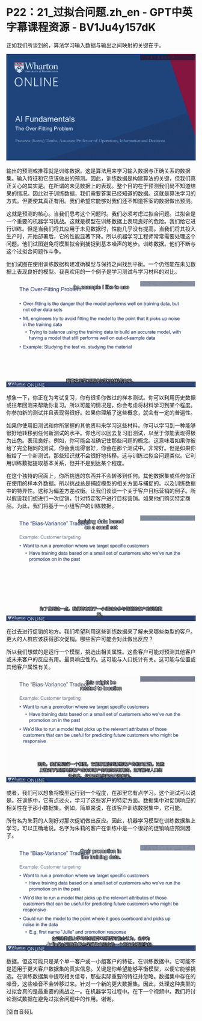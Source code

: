 # P22：21_过拟合问题.zh_en - GPT中英字幕课程资源 - BV1Ju4y157dK

正如我们所谈到的，算法学习输入数据与输出之间映射的关键在于。

![](img/a5d0613f6b8ac435e3f9f1087ca50906_1.png)

输出的预测或推荐就是训练数据。这是算法用来学习输入数据与正确关系的数据集。输入特征和它应该做出的预测。因此，训练数据是构建算法的关键，但我们真正关心的其实是。在所谓的未见数据上的表现。整个目的在于预测我们尚不知道结果的情况。因此对于训练数据，我们需要答案已经知道的数据。这就是算法学习的方式。但要使其真正有用。我们希望它能够对我们还不知道答案的数据做出预测。

这就是预测的核心。当我们思考这个问题时。我们必须考虑过拟合问题。过拟合是一个重要的机器学习挑战。这就是模型在训练数据上表现良好的危险。我们给它进行训练。但是当我们将其应用于未见数据时，性能几乎没有提高。当我们将其投入生产时，开始部署后，它的性能显著下降。所以机器学习工程师常常需要处理这个问题。他们试图避免将模型拟合到捕捉到基本噪声的地步。训练数据。他们不断与这个过拟合问题作斗争。

他们试图在使用训练数据构建准确模型与保持之间找到平衡。一个仍然能在未见数据上表现良好的模型。我喜欢用的一个例子是学习测试与学习材料的对比。

![](img/a5d0613f6b8ac435e3f9f1087ca50906_3.png)

想象一下，你正在为考试复习，你有很多你做过的样本测试。你可以利用历史数据或往年回测来帮助你复习。所以可能的情况是，你会考虑将材料学习到某个程度。你参加新的测试并且表现得很好。如果你理解了这些概念，就会有一定的普遍性。

如果你使用旧测试和你所掌握的其他资料来学习这些材料。你可以学习到一种能够很好地转移到任何新测试的水平。你也可以回去复习旧测试，以至于你能表现得极为出色。表现良好。例如，你可能会准确记住那些问题的概念。这意味着如果你被给了完全相同的测试，你会表现得很好，你会在那个测试中。非常好。但是如果你被给了一个新测试，那些知识就不会很好地转移。这与训练过拟合问题类似。它利用训练数据提取基本关系，但并不是到达某个程度。

在这个独特的层面上，你所挑选的东西并不会转移到任何。其他数据集或任何你正在使用的样本外数据。所以挑战总是捕捉模型的相关方面与捕捉的。以及训练数据中的特异性。这称为偏差方差权衡。让我们谈谈一个关于客户目标营销的例子。所以假设我们想进行一次促销，针对特定客户进行目标营销。如果他们购买特定商品。为此，我们将基于一小组客户的训练数据。

![](img/a5d0613f6b8ac435e3f9f1087ca50906_5.png)

在过去进行促销的地方。我们希望利用这些训练数据来了解未来哪些类型的客户。更大的人群应该获得那次促销。哪些客户可能会对此做出反应？

所以我们想做的是运行一个模型，挑选出相关属性。这些客户可能对预测其他客户或未来客户的反应有用。最具响应性的。这可能与人口统计有关。这可能与位置或其他客户属性有关。

![](img/a5d0613f6b8ac435e3f9f1087ca50906_7.png)

或者，我们可以想象将模型运行到一个程度，在那里它有点学习。这个测试可以说是。在训练中，它有点过火，学习了这些客户的特定方面。数据集中对促销响应的相关性在于那小数据集。例如，简单来说，在该客户训练数据集中，它可能。

所有名为朱莉的人刚好对那次促销做出反应。因此，机器学习模型在训练数据集上学习，可以正确地说。名字为朱莉的客户在训练中是一个很好的促销响应预测因子。

![](img/a5d0613f6b8ac435e3f9f1087ca50906_9.png)

数据。但这可能只是某个单一客户或一小组客户的特征。在训练数据中。它可能不是适用于更大客户数据集的真实信息。关键是你希望能够平衡模型，以便它能够挑选。在训练数据集中提取相关信号，那些实际重要的特征并忽略。数据集中存在的噪音，这些噪音不会转移过来。针对一个新的更大数据集。因此，处理这种类型的过拟合真的是最重要的挑战之一。在机器学习过程中。在下一个视频中。我们将讨论测试数据在避免过拟合问题中的作用。谢谢。

[空白音频]。
